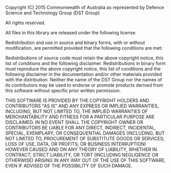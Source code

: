 Copyright (C) 2015 Commonwealth of Australia as represented by 
Defence Science and Technology Group (DST Group)

All rights reserved.

All files in this library are released under the following license.

Redistribution and use in source and binary forms, with or without modification, 
are permitted provided that the following conditions are met:

Redistributions of source code must retain the above copyright notice, this list of 
conditions and the following disclaimer.  Redistributions in binary form must reproduce 
the above copyright notice, this list of conditions and the following disclaimer in the 
documentation and/or other materials provided with the distribution.  Neither the name 
of the DST Group nor the names of its contributors may be used to endorse or promote 
products derived from this software without specific prior written permission.

THIS SOFTWARE IS PROVIDED BY THE COPYRIGHT HOLDERS AND CONTRIBUTORS
"AS IS" AND ANY EXPRESS OR IMPLIED WARRANTIES, INCLUDING, BUT NOT
LIMITED TO, THE IMPLIED WARRANTIES OF MERCHANTABILITY AND FITNESS FOR
A PARTICULAR PURPOSE ARE DISCLAIMED. IN NO EVENT SHALL THE COPYRIGHT
OWNER OR CONTRIBUTORS BE LIABLE FOR ANY DIRECT, INDIRECT, INCIDENTAL,
SPECIAL, EXEMPLARY, OR CONSEQUENTIAL DAMAGES (INCLUDING, BUT NOT
LIMITED TO, PROCUREMENT OF SUBSTITUTE GOODS OR SERVICES; LOSS OF USE,
DATA, OR PROFITS; OR BUSINESS INTERRUPTION) HOWEVER CAUSED AND ON ANY
THEORY OF LIABILITY, WHETHER IN CONTRACT, STRICT LIABILITY, OR TORT
(INCLUDING NEGLIGENCE OR OTHERWISE) ARISING IN ANY WAY OUT OF THE USE
OF THIS SOFTWARE, EVEN IF ADVISED OF THE POSSIBILITY OF SUCH DAMAGE.

